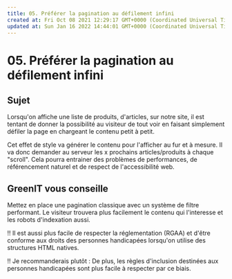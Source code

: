 ```yaml
---
title: 05. Préférer la pagination au défilement infini
created at: Fri Oct 08 2021 12:29:17 GMT+0000 (Coordinated Universal Time)
updated at: Sun Jan 16 2022 14:44:01 GMT+0000 (Coordinated Universal Time)
---
```


# 05. Préférer la pagination au défilement infini

## Sujet

Lorsqu'on affiche une liste de produits, d'articles, sur notre site, il est tentant de donner la possibilité au visiteur de tout voir en faisant simplement défiler la page en chargeant le contenu petit à petit.

Cet effet de style va générer le contenu pour l'afficher au fur et à mesure. Il va donc demander au serveur les x prochains articles/produits à chaque "scroll". Cela pourra entrainer des problèmes de performances, de référencement naturel et de respect de l'accessibilité web.

## GreenIT vous conseille

Mettez en place une pagination classique avec un système de filtre performant. Le visiteur trouvera plus facilement le contenu qui l'interesse et les robots d'indexation aussi.

!! Il est aussi plus facile de respecter la réglementation (RGAA) et d'être conforme aux droits des personnes handicapées lorsqu'on utilise des structures HTML natives.

!! Je recommanderais plutôt : De plus, les règles d'inclusion destinées aux personnes handicapées sont plus facile à respecter par ce biais.
